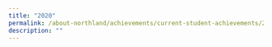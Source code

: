 ```yaml
---
title: "2020"
permalink: /about-northland/achievements/current-student-achievements/2020/
description: ""
---
```

